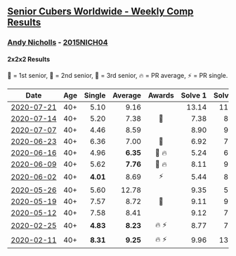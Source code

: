 <style>table {white-space: nowrap;}</style>

## [Senior Cubers Worldwide - Weekly Comp Results](/scw-comp/results/)
### [Andy Nicholls](README.md) - [2015NICH04](https://www.worldcubeassociation.org/persons/2015NICH04?event=222)
#### 2x2x2 Results

<span style="white-space: nowrap;">🥇 = 1st senior</span>, <span style="white-space: nowrap;">🥈 = 2nd senior</span>, <span style="white-space: nowrap;">🥉 = 3rd senior</span>, <span style="white-space: nowrap;">🔥 = PR average</span>, <span style="white-space: nowrap;">⚡ = PR single</span>.

| Date | Age | Single | Average | Awards | Solve 1 | Solve 2 | Solve 3 | Solve 4 | Solve 5 | Video |
| :--: | :--: | --: | --: | :--: | --: | --: | --: | --: | --: | :-- |
| [2020-07-21](../../results/2020-07-21/222.md) | 40+ | 5.10 | 9.16 |  | 13.14 | 11.32 | 7.42 | 8.74 | 5.10 | [Desktop](https://www.facebook.com/events/1842039515939197/permalink/1847681515374997) / [Mobile](https://m.facebook.com/events/1842039515939197?view=permalink&id=1847681515374997) |
| [2020-07-14](../../results/2020-07-14/222.md) | 40+ | 5.20 | 7.38 | 🥇 | 7.38 | 8.84 | 5.92 | 13.34 | 5.20 | [Desktop](https://www.facebook.com/events/413064016333950/permalink/415320132775005) / [Mobile](https://m.facebook.com/events/413064016333950?view=permalink&id=415320132775005) |
| [2020-07-07](../../results/2020-07-07/222.md) | 40+ | 4.46 | 8.59 |  | 8.90 | 9.53 | 11.75 | 7.34 | 4.46 | [Desktop](https://www.facebook.com/events/271667090769235/permalink/273230723946205) / [Mobile](https://m.facebook.com/events/271667090769235?view=permalink&id=273230723946205) |
| [2020-06-23](../../results/2020-06-23/222.md) | 40+ | 6.36 | 7.00 | 🥈 | 6.92 | 7.18 | 7.57 | 6.91 | 6.36 | [Desktop](https://www.facebook.com/events/722150235200875/permalink/726569754758923) / [Mobile](https://m.facebook.com/events/722150235200875?view=permalink&id=726569754758923) |
| [2020-06-16](../../results/2020-06-16/222.md) | 40+ | 4.96 | **6.35** | 🥈 🔥 | 5.24 | 6.79 | 4.96 | 10.13 | 7.03 | [Desktop](https://www.facebook.com/events/604103587178706/permalink/606533430269055) / [Mobile](https://m.facebook.com/events/604103587178706?view=permalink&id=606533430269055) |
| [2020-06-09](../../results/2020-06-09/222.md) | 40+ | 5.62 | **7.76** | 🥈 🔥 | 8.11 | 9.54 | 8.70 | 5.62 | 6.48 | [Desktop](https://www.facebook.com/events/903549840109576/permalink/904307953367098) / [Mobile](https://m.facebook.com/events/903549840109576?view=permalink&id=904307953367098) |
| [2020-06-02](../../results/2020-06-02/222.md) | 40+ | **4.01** | 8.69 | ⚡ | 5.44 | 8.83 | 15.67 | 11.80 | **4.01** | [Desktop](https://www.facebook.com/events/3373950429496747/permalink/3374555602769563) / [Mobile](https://m.facebook.com/events/3373950429496747?view=permalink&id=3374555602769563) |
| [2020-05-26](../../results/2020-05-26/222.md) | 40+ | 5.60 | 12.78 |  | 9.35 | 5.60 | 13.12 | 19.46 | 15.88 | [Desktop](https://www.facebook.com/events/688407551989463/permalink/690033871826831) / [Mobile](https://m.facebook.com/events/688407551989463?view=permalink&id=690033871826831) |
| [2020-05-19](../../results/2020-05-19/222.md) | 40+ | 7.57 | 8.72 | 🥉 | 9.11 | 9.50 | 8.31 | 8.73 | 7.57 | [Desktop](https://www.facebook.com/events/1880761498725633/permalink/1884034971731619) / [Mobile](https://m.facebook.com/events/1880761498725633?view=permalink&id=1884034971731619) |
| [2020-05-12](../../results/2020-05-12/222.md) | 40+ | 7.58 | 8.41 |  | 9.12 | 7.58 | 8.05 | 8.05 | 9.57 | [Desktop](https://www.facebook.com/events/546188069600739/permalink/546943102858569) / [Mobile](https://m.facebook.com/events/546188069600739?view=permalink&id=546943102858569) |
| [2020-02-25](../../results/2020-02-25/222.md) | 40+ | **4.83** | **8.23** | 🔥 ⚡ | 8.77 | 7.04 | 13.69 | 8.87 | **4.83** | [Desktop](https://www.facebook.com/events/2972213492840148/permalink/2980371598691004) / [Mobile](https://m.facebook.com/events/2972213492840148?view=permalink&id=2980371598691004) |
| [2020-02-11](../../results/2020-02-11/222.md) | 40+ | **8.31** | **9.25** | 🔥 ⚡ | 9.96 | 13.22 | 8.36 | **8.31** | 9.42 | [Desktop](https://www.facebook.com/events/176704156956327/permalink/177170673576342) / [Mobile](https://m.facebook.com/events/176704156956327?view=permalink&id=177170673576342) |


<!-- Global site tag (gtag.js) - Google Analytics -->
<script async src="https://www.googletagmanager.com/gtag/js?id=UA-86348435-3"></script>
<script>window.dataLayer = window.dataLayer || []; function gtag() {dataLayer.push(arguments);} gtag('js', new Date()); gtag('config', 'UA-86348435-3');</script>

